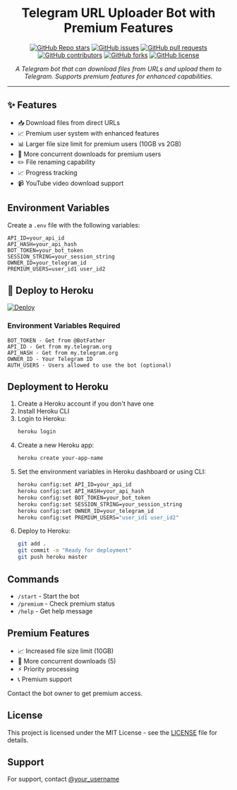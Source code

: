 <h1 align="center">Telegram URL Uploader Bot with Premium Features</h1>

<p align="center">
  <a href="https://github.com/bisnuray/URLUploader/stargazers"><img src="https://img.shields.io/github/stars/bisnuray/URLUploader?color=blue&style=flat" alt="GitHub Repo stars"></a>
  <a href="https://github.com/bisnuray/URLUploader/issues"><img src="https://img.shields.io/github/issues/bisnuray/URLUploader" alt="GitHub issues"></a>
  <a href="https://github.com/bisnuray/URLUploader/pulls"><img src="https://img.shields.io/github/issues-pr/bisnuray/URLUploader" alt="GitHub pull requests"></a>
  <a href="https://github.com/bisnuray/URLUploader/graphs/contributors"><img src="https://img.shields.io/github/contributors/bisnuray/URLUploader?style=flat" alt="GitHub contributors"></a>
  <a href="https://github.com/bisnuray/URLUploader/network/members"><img src="https://img.shields.io/github/forks/bisnuray/URLUploader?style=flat" alt="GitHub forks"></a>
  <a href="https://github.com/bisnuray/URLUploader/blob/master/LICENSE"><img src="https://img.shields.io/github/license/bisnuray/URLUploader?style=flat" alt="GitHub license"></a>
</p>

<p align="center">
  <em>A Telegram bot that can download files from URLs and upload them to Telegram. Supports premium features for enhanced capabilities.</em>
</p>
<hr>

## ✨ Features

- 📥 Download files from direct URLs
- 📈 Premium user system with enhanced features
- 📊 Larger file size limit for premium users (10GB vs 2GB)
- 🔄 More concurrent downloads for premium users
- ✏️ File renaming capability
- 📈 Progress tracking
- 📹 YouTube video download support

## Environment Variables

Create a `.env` file with the following variables:

```env
API_ID=your_api_id
API_HASH=your_api_hash
BOT_TOKEN=your_bot_token
SESSION_STRING=your_session_string
OWNER_ID=your_telegram_id
PREMIUM_USERS=user_id1 user_id2
```

## 🚀 Deploy to Heroku

[![Deploy](https://www.herokucdn.com/deploy/button.svg)](https://heroku.com/deploy?template=https://github.com/YourUsername/URLUploader)

### Environment Variables Required

```
BOT_TOKEN - Get from @BotFather
API_ID - Get from my.telegram.org
API_HASH - Get from my.telegram.org
OWNER_ID - Your Telegram ID
AUTH_USERS - Users allowed to use the bot (optional)
```

## Deployment to Heroku

1. Create a Heroku account if you don't have one
2. Install Heroku CLI
3. Login to Heroku:
   ```bash
   heroku login
   ```
4. Create a new Heroku app:
   ```bash
   heroku create your-app-name
   ```
5. Set the environment variables in Heroku dashboard or using CLI:
   ```bash
   heroku config:set API_ID=your_api_id
   heroku config:set API_HASH=your_api_hash
   heroku config:set BOT_TOKEN=your_bot_token
   heroku config:set SESSION_STRING=your_session_string
   heroku config:set OWNER_ID=your_telegram_id
   heroku config:set PREMIUM_USERS="user_id1 user_id2"
   ```
6. Deploy to Heroku:
   ```bash
   git add .
   git commit -m "Ready for deployment"
   git push heroku master
   ```

## Commands

- `/start` - Start the bot
- `/premium` - Check premium status
- `/help` - Get help message

## Premium Features

- 📈 Increased file size limit (10GB)
- 🔄 More concurrent downloads (5)
- ⚡️ Priority processing
- 📞 Premium support

Contact the bot owner to get premium access.

## License

This project is licensed under the MIT License - see the [LICENSE](LICENSE) file for details.

## Support

For support, contact [@your_username](https://t.me/your_username)
